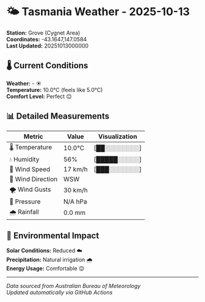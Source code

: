 # 🌤️ Tasmania Weather - 2025-10-13

**Station:** Grove (Cygnet Area)  
**Coordinates:** -43.1647,147.0584  
**Last Updated:** 20251013000000

## 🌡️ Current Conditions

**Weather:** - ☀️  
**Temperature:** 10.0°C (feels like 5.0°C)  
**Comfort Level:** Perfect 😌

## 📊 Detailed Measurements

| Metric | Value | Visualization |
|--------|-------|---------------|
| 🌡️ Temperature | 10.0°C | [██░░░░░░░░] |
| 💧 Humidity | 56% | [█████░░░░░] |
| 💨 Wind Speed | 17 km/h | [███░░░░░░░] |
| 🧭 Wind Direction | WSW | |
| 🌪️ Wind Gusts | 30 km/h | |
| 🔽 Pressure | N/A hPa | |
| 🌧️ Rainfall | 0.0 mm | |

## 🌱 Environmental Impact

**Solar Conditions:** Reduced ☁️  
**Precipitation:** Natural irrigation 🌧️  
**Energy Usage:** Comfortable 😌

---
*Data sourced from Australian Bureau of Meteorology*  
*Updated automatically via GitHub Actions*

